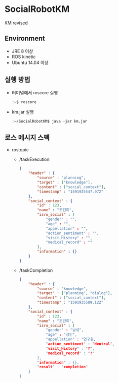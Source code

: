 # SocialRobotKM
KM revised

## Environment

- JRE 8 이상
- ROS kinetic
- Ubuntu 14.04 이상



## 실행 방법

- 터미널에서 roscore 실행

  ```shell
  :~$ roscore
  ```

- km.jar 실행

  ```shell
  :~/SocialRobotKM$ java -jar km.jar
  ```



## 로스 메시지 스펙

- rostopic

  - /taskExecution

    ```json
    {
        "header" : {
            "source" : "planning",
            "target" : ["knowledge"],
            "content" : ["social_context"],
            "timestamp" : "1591935547.972"
        },
        "social_context" : {
            "id" : 123,
            "name" : "조건희",
            "isro_social" : [
                "gender" : "",
                "age" : "",
                "appellation" : "",
                "action_sentiment" : "",
                "visit_History" : "",
                "medical_record" : ""
            ],
            "information" : {}
        }
    }
    ```

    

  - /taskCompletion

    ```json
    {
        "header" : {
            "source" : "knowledge",
            "target" : ["planning", "dialog"],
            "content" : ["social_context"],
            "timestamp" : "1591935589.122"
        },
        "social_context" : {
            "id" : 123,
            "name" : "조건희",
            "isro_social" : [
                "gender" : "남성",
                "age" : "성인",
                "appellation" : "연구원,
                "action_sentiment" : "Neutral",
                "visit_History" : "?",
                "medical_record" : "?"
            ],
            "information" : {},
            "result" : "completion"
        }
    }
    ```

    